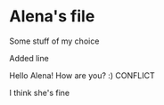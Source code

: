 # Alena's file

Some stuff of my choice

Added line

Hello Alena! How are you? :) CONFLICT

I think she's fine

